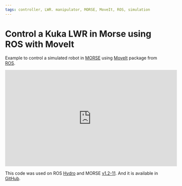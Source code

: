 ```yaml
---
tags: controller, LWR. manipulator, MORSE, MoveIt, ROS, simulation
---
```



# Control a Kuka LWR in Morse using ROS with MoveIt 

Example to control a simulated robot in [MORSE](http://morse-simulator.github.io) using [MoveIt](http://moveit.ros.org) package from [ROS](http://www.ros.org).

<iframe id="video" src="https://www.youtube.com/embed/NkPyGqfW1sA" 
    width="560" 
    height="315"
    frameborder="0" 
    allowfullscreen>
</iframe>

This code was used on ROS [Hydro](http://wiki.ros.org/hydro) and MORSE [v1.2-11](https://github.com/morse-simulator/morse/blob/1.2/RELEASE_NOTES). And it is available in [GitHub](https://github.com/dgerod/morse_and_ros-moveit_example).
